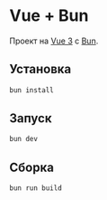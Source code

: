 # Vue + Bun

Проект на [Vue 3](https://vuejs.org/) с [Bun](https://bun.sh/).

## Установка

```bash
bun install
```

## Запуск

```bash
bun dev
```

## Сборка

```bash
bun run build
```
